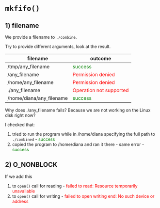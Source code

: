 # ```mkfifo()```

## 1) filename 
We provide a filename to ```./combine```.

Try to provide different arguments, look at the result.

|filename|outcome|
|-|-|
|/tmp/any_filename|<span style="color:green">success</span>|
|/any_filename|<span style="color:red">Permission denied</span>|
|/home/any_filename|<span style="color:red">Permission denied</span>|
|./any_filename|<span style="color:red">Operation not supported</span>|
|/home/diana/any_filename|<span style="color:green">success</span>|

Why does ./any_filename fails? Because we are not working on the Linux disk right now?

I checked that:
1) tried to run the program while in /home/diana specifying the full path to ```./combined``` - <span style="color:green">success</span>
2) copied the program to /home/diana and ran it there - same error - <span style="color:green">success</span>

## 2) O_NONBLOCK
If we add this 
1) to ```open()``` call for reading - <span style="color:red">failed to read: Resource temporarily unavailable</span>
2) to ```open()``` call for writing - <span style="color:red">failed to open writing end: No such device or address</span>



